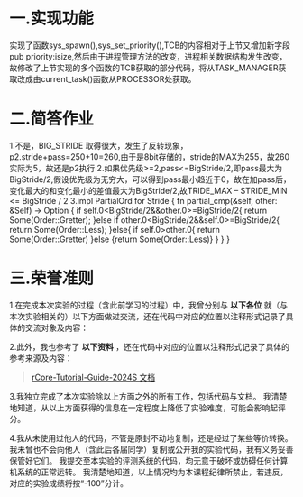 # 一.实现功能
实现了函数sys_spawn(),sys_set_priority(),TCB的内容相对于上节又增加新字段pub priority:isize,然后由于进程管理方法的改变，进程相关数据结构发生改变，故修改了上节实现的多个函数的TCB获取的部分代码，将从TASK_MANAGER获取改成由current_task()函数从PROCESSOR处获取。
# 二.简答作业
1.不是，BIG_STRIDE 取得很大，发生了反转现象，p2.stride+pass=250+10=260,由于是8bit存储的，stride的MAX为255，故260实际为5，故还是p2执行
2.如果优先级>=2,pass<=BigStride/2,即pass最大为BigStride/2,假设优先级为无穷大，可以得到pass最小趋近于0，故在加pass后，变化最大的和变化最小的差值最大为BigStride/2,故TRIDE_MAX – STRIDE_MIN <= BigStride / 2
3.impl PartialOrd for Stride {
    fn partial_cmp(&self, other: &Self) -> Option<Ordering> {
	if self.0<BigStride/2&&other.0>=BigStride/2{
		return Some(Order::Gretter);
	}else if other.0<BigStride/2&&self.0>=BigStride/2{
		return Some(Order::Less);
	}else{
		if self.0>other.0{
			return Some(Order::Gretter)
	    	 }else {return Some(Order::Less)}
	}
    }
}



# 三.荣誉准则

1.在完成本次实验的过程（含此前学习的过程）中，我曾分别与 **以下各位** 就（与本次实验相关的）以下方面做过交流，还在代码中对应的位置以注释形式记录了具体的交流对象及内容：

> 

2.此外，我也参考了 **以下资料** ，还在代码中对应的位置以注释形式记录了具体的参考来源及内容：

> [rCore-Tutorial-Guide-2024S 文档](https://learningos.cn/rCore-Tutorial-Guide-2024S/)

3.我独立完成了本次实验除以上方面之外的所有工作，包括代码与文档。 我清楚地知道，从以上方面获得的信息在一定程度上降低了实验难度，可能会影响起评分。

4.我从未使用过他人的代码，不管是原封不动地复制，还是经过了某些等价转换。 我未曾也不会向他人（含此后各届同学）复制或公开我的实验代码，我有义务妥善保管好它们。 我提交至本实验的评测系统的代码，均无意于破坏或妨碍任何计算机系统的正常运转。 我清楚地知道，以上情况均为本课程纪律所禁止，若违反，对应的实验成绩将按“-100”分计。
